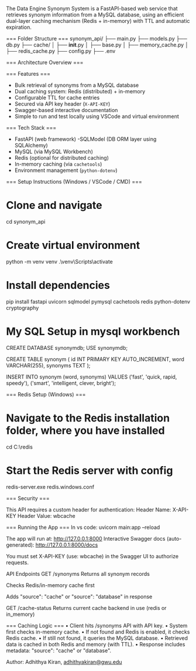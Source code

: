 The Data Engine Synonym System is a FastAPI-based web service that retrieves synonym information from a MySQL database, using an efficient dual-layer caching mechanism (Redis + in-memory) with TTL and automatic expiration.

=== Folder Structure ===
synonym_api/
├── main.py
├── models.py
├── db.py
├── cache/
│   ├── __init__.py
│   ├── base.py
│   ├── memory_cache.py
│   ├── redis_cache.py
├── config.py
├── .env

=== Architecture Overview ===
 


=== Features ===

-  Bulk retrieval of synonyms from a MySQL database
-  Dual caching system: Redis (distributed) + in-memory
-  Configurable TTL for cache entries
-  Secured via API key header (`X-API-KEY`)
- Swagger-based interactive documentation
-  Simple to run and test locally using VSCode and virtual environment


=== Tech Stack ===

- FastAPI (web framework)
-SQLModel (DB ORM layer using SQLAlchemy)
- MySQL (via MySQL Workbench)
- Redis (optional for distributed caching)
- In-memory caching (via `cachetools`)
- Environment management (`python-dotenv`)

=== Setup Instructions (Windows / VSCode / CMD) ===

# Clone and navigate
cd synonym_api

# Create virtual environment
python -m venv venv
.\venv\Scripts\activate

# Install dependencies
pip install fastapi uvicorn sqlmodel pymysql cachetools redis python-dotenv cryptography

# My SQL Setup in mysql workbench

CREATE DATABASE synonymdb;
USE synonymdb;

CREATE TABLE synonym (
  id INT PRIMARY KEY AUTO_INCREMENT,
  word VARCHAR(255),
  synonyms TEXT
);

INSERT INTO synonym (word, synonyms)
VALUES 
('fast', 'quick, rapid, speedy'),
('smart', 'intelligent, clever, bright');

=== Redis Setup (Windows) ===

# Navigate to the Redis installation folder, where you have installed
cd C:\redis

# Start the Redis server with config
redis-server.exe redis.windows.conf

=== Security ===

This API requires a custom header for authentication:
Header Name:  X-API-KEY
Header Value: wbcache 

=== Running the App ===
In vs code:
uvicorn main:app –reload

The app will run at:
 http://127.0.0.1:8000
Interactive Swagger docs (auto-generated):
http://127.0.0.1:8000/docs

 You must set X-API-KEY (use: wbcache) in the Swagger UI to authorize requests.

API Endpoints
GET /synonyms
Returns all synonym records

Checks Redis/in-memory cache first

Adds "source": "cache" or "source": "database" in response

GET /cache-status
Returns current cache backend in use (redis or in_memory)

=== Caching Logic ===
•	Client hits /synonyms API with API key.
•	System first checks in-memory cache.
•	If not found and Redis is enabled, it checks Redis cache.
•	If still not found, it queries the MySQL database.
•	Retrieved data is cached in both Redis and memory (with TTL).
•	Response includes metadata: "source": "cache" or "database".
 
 


Author: Adhithya Kiran, adhithyakiran@gwu.edu

 
